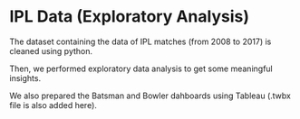 # IPL Data (Exploratory Analysis)
The dataset containing the data of IPL matches (from 2008 to 2017) is cleaned using python.

Then, we performed exploratory data analysis to get some meaningful insights.

We also prepared the Batsman and Bowler dahboards using Tableau (.twbx file is also added here).
